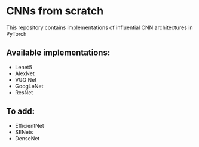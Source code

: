# CNNs from scratch
This repository contains implementations of influential CNN architectures in PyTorch

## Available implementations:

- Lenet5
- AlexNet
- VGG Net
- GoogLeNet
- ResNet
  
## To add:

- EfficientNet
- SENets
- DenseNet
